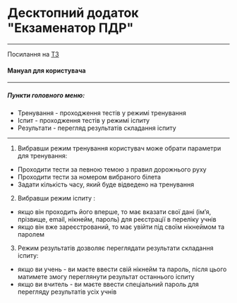 # Десктопний додаток "Екзаменатор ПДР"
----
Посилання на [ТЗ](https://docs.google.com/document/d/1Zf7aQnModFKNb8IEjIUKrcKsjtqfaF5ztVHe-CDG1eI/edit)

#### Мануал для користувача
----
##### Пункти головного меню:
* Тренування - проходження тестів у режимі тренування
* Іспит - проходження тестів у режимі іспиту
* Результати - перегляд результатів складання іспиту
-------
1. Вибравши режим тренування користувач може обрати параметри для тренування:
 * Проходити тести за певною темою з правил дорожнього руху
 * Проходити тести за номером вибраного білета
 * Задати кількість часу, який буде відведено на тренування
2. Вибравши режим іспиту :
 * якщо він проходить його вперше, то має вказати свої дані (ім’я, прізвище, email, нікнейм, пароль) для реєстрації в переліку учнів
 * якщо він вже зареєстрований, то має увійти під своїм нікнеймом та паролем
3. Режим результатів дозволяє переглядати результати складання іспиту:
 * якщо ви учень - ви маєте ввести свій нікнейм та пароль, після цього матимете змогу переглянути результат останнього іспиту
 * якщо ви вчитель - ви маєте ввести спеціальний пароль для перегляду результатів усіх учнів
